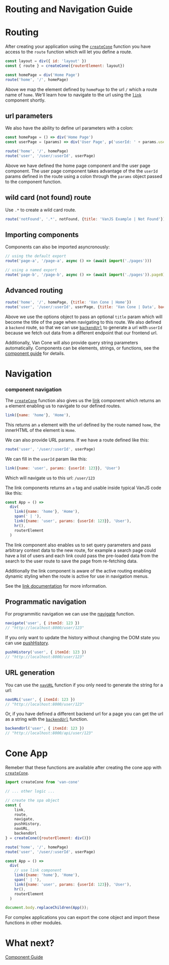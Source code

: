 # Routing and Navigation Guide

# Routing

After creating your application using the [`createCone`](./api-reference.md#createconerouterelement-routes-defaultnavstate) function you have access to the `route` function which will let you define a route.

```javascript
const layout = div({ id: 'layout' })
const { route } = createCone({routerElement: layout})

const homePage = div('Home Page')
route('home', '/', homePage)
```

Above we map the element defined by `homePage` to the url `/` which a route name of `home`. We'll learn how to navigate to the url using the [`link`](./api-reference.md#linkprops-children) component shortly.

## url parameters

We also have the ability to define url parameters with a colon:

```javascript
const homePage = () => div('Home Page')
const userPage = (params) => div('User Page', p('userId: ' + params.userId))

route('home', '/', homePage)
route('user', '/user/:userId', userPage)
```

Above we have defined the home page component and the user page component. The user page component takes advantage of the the `userId` params defined in the route using a colon through the `params` object passed to the component function.

## wild card (not found) route

Use `.*` to create a wild card route.

```javascript
route('notFound', '.*', notFound, {title: 'VanJS Example | Not Found'})
```

## Importing components

Components can also be imported asyncronously:

```javascript
// using the default export
route('page-a', '/page-a', async () => (await import('./pages')))

// using a named export
route('page-b', '/page-b', async () => (await import('./pages')).pageB)
```

## Advanced routing

```javascript
route('home', '/', homePage, {title: 'Van Cone | Home'})
route('user', '/user/:userId', userPage, {title: 'Van Cone | Data', backend: 'api/user/:userId'})
```

Above we use the options object to pass an optional `title` param which will become the title of the page when navigating to this route. We also defined a `backend` route, so that we can use [`backendUrl`](./api-reference.md#backendurlroutename-params-query) to generate a url with `userId` because we fetch out data from a different endpoint that our frontend url.

Additionally, Van Cone will also provide query string parameters automatically. Components can be elements, strings, or functions, see the [component guide](./component-guide.md) for details.

# Navigation
### component navigation 
The [`createCone`](./api-reference.md#createconerouterelement-routes-defaultnavstate) function also gives us the [link](./api-reference.md#linkprops-children) component which returns an `a` element enabling us to navigate to our defined routes.

```javascript
link({name: 'home'}, 'Home'),
```

This returns an `a` element with the url defined by the route named `home`, the innerHTML of the element is `Home`.

We can also provide URL params. If we have a route defined like this:

```javascript
route('user', '/user/:userId', userPage)
```
We can fill in the `userId` param like this:

```javascript
link({name: 'user', params: {userId: 123}}, 'User')
```
Which will navigate us to this url: `/user/123`

The link components returns an `a` tag and usable inside typical VanJS code like this:

```javascript
const App = () =>
  div(
    link({name: 'home'}, 'Home'),
    span(' | '),
    link({name: 'user', params: {userId: 123}}, 'User'),
    hr(),
    routerElement
  )
  ```


The link component also enables us to set query parameters and pass arbitrary context data to the new route, for example a search page could have a list of users and each link could pass the pre-loaded data from the search to the user route to save the page from re-fetching data. 

Additionally the link component is aware of the active routing enabling dynamic styling when the route is active for use in navigation menus.

See the [link documentation](./api-reference.md#linkprops-children) for more information. 

## Programmatic navigation

For programmitic navigation we can use the [navigate](./api-reference.md#navigateroutename-options) function.


```javascript
navigate('user', { itemId: 123 })
// "http://localhost:8000/user/123"
```

If you only want to update the history without changing the DOM state you can use [pushHistory](./api-reference.md#pushhistoryroutename-options).

```javascript
pushHistory('user', { itemId: 123 })
// "http://localhost:8000/user/123"
```

## URL generation

You can use the [`navURL`](./api-reference.md#navurlroutename-params-query) function if you only need to generate the string for a url:

```javascript
navURL('user', { itemId: 123 })
// "http://localhost:8000/user/123"
```

Or, if you have defined a different backend url for a page you can get the url as a string with the [`backendUrl`](./api-reference.md#backendurlroutename-params-query) function.

```javascript
backendUrl('user', { itemId: 123 })
// "http://localhost:8000/api/user/123"
```

# Cone App
Remeber that these functions are available after creating the cone app with [`createCone`](./api-reference.md#createconerouterelement-routes-defaultnavstate).

```javascript
import createCone from 'van-cone'

// ... other logic ...

// create the spa object
const { 
    link, 
    route, 
    navigate, 
    pushHistory, 
    navURL, 
    backendUrl 
} = createCone({routerElement: div()})

route('home', '/', homePage)
route('user', '/user/:userId', userPage)

const App = () =>
  div(
    // use link component
    link({name: 'home'}, 'Home'),
    span(' | '),
    link({name: 'user', params: {userId: 123}}, 'User'),
    hr(),
    routerElement
  )

document.body.replaceChildren(App());
```

For complex applications you can export the cone object and import these functions in other modules.

# What next?
[Component Guide](./component-guide.md)
